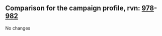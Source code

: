 ## Comparison for the campaign profile, rvn: [978](https://github.com/PRO100KatYT/FortniteProfileRevisions/tree/main/profiles/campaign/978%20campaign.json)-[982](https://github.com/PRO100KatYT/FortniteProfileRevisions/tree/main/profiles/campaign/982%20campaign.json)

No changes
